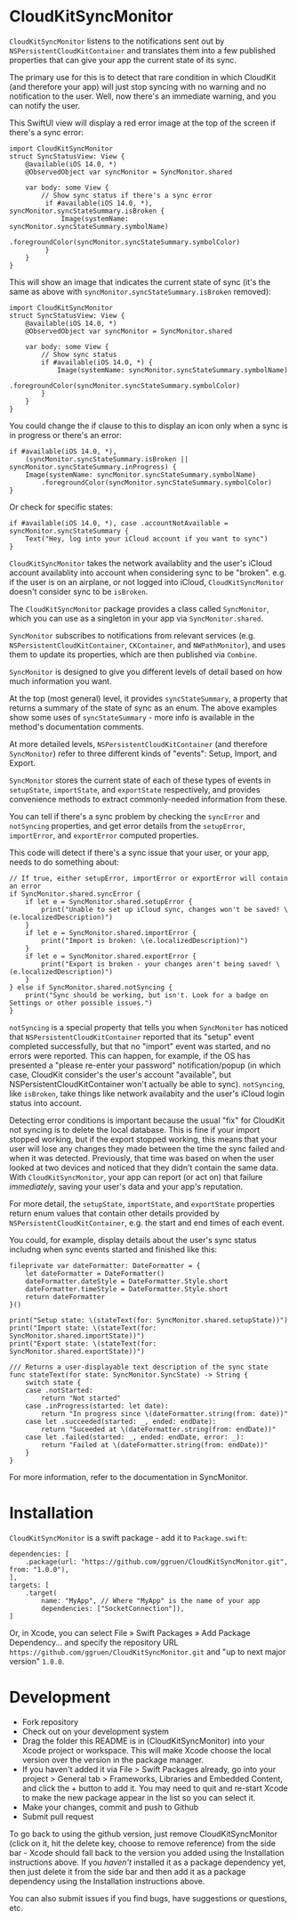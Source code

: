# CloudKitSyncMonitor

`CloudKitSyncMonitor` listens to the notifications sent out by `NSPersistentCloudKitContainer`
and translates them into a few published properties that can give your app the current state of its sync.

The primary use for this is to detect that rare condition in which CloudKit (and therefore your app) will just stop syncing with no warning and
no notification to the user. Well, now there's an immediate warning, and you can notify the user.

This SwiftUI view will display a red error image at the top of the screen if there's a sync error:

    import CloudKitSyncMonitor
    struct SyncStatusView: View {
        @available(iOS 14.0, *)
        @ObservedObject var syncMonitor = SyncMonitor.shared

        var body: some View {
            // Show sync status if there's a sync error 
             if #available(iOS 14.0, *), syncMonitor.syncStateSummary.isBroken {
                 Image(systemName: syncMonitor.syncStateSummary.symbolName)
                     .foregroundColor(syncMonitor.syncStateSummary.symbolColor)
             }
        }
    }

This will show an image that indicates the current state of sync (it's the same as above with `syncMonitor.syncStateSummary.isBroken`
removed):

    import CloudKitSyncMonitor
    struct SyncStatusView: View {
        @available(iOS 14.0, *)
        @ObservedObject var syncMonitor = SyncMonitor.shared

        var body: some View {
            // Show sync status 
            if #available(iOS 14.0, *) {
                Image(systemName: syncMonitor.syncStateSummary.symbolName)
                    .foregroundColor(syncMonitor.syncStateSummary.symbolColor)
            }
        }
    }

You could change the if clause to this to display an icon only when a sync is in progress or there's an error:

    if #available(iOS 14.0, *),
        (syncMonitor.syncStateSummary.isBroken || syncMonitor.syncStateSummary.inProgress) {
        Image(systemName: syncMonitor.syncStateSummary.symbolName)
            .foregroundColor(syncMonitor.syncStateSummary.symbolColor)
    }

Or check for specific states:

    if #available(iOS 14.0, *), case .accountNotAvailable = syncMonitor.syncStateSummary {
        Text("Hey, log into your iCloud account if you want to sync")
    }

`CloudKitSyncMonitor` takes the network availablity and the user's iCloud account availablity into account when considering sync
to be "broken". e.g. if the user is on an airplane, or not logged into iCloud, `CloudKitSyncMonitor` doesn't consider sync to be `isBroken`.

The `CloudKitSyncMonitor` package provides a class called `SyncMonitor`, which you can use as a singleton in your app via
`SyncMonitor.shared`.

`SyncMonitor` subscribes to notifications from relevant services (e.g. `NSPersistentCloudKitContainer`,
`CKContainer`, and `NWPathMonitor`), and uses them to update its properties, which are then published via `Combine`.

`SyncMonitor` is designed to give you different levels of detail based on how much information you want.

At the top (most general) level, it provides `syncStateSummary`, a property that returns a summary of the state of sync as an enum.
The above examples show some uses of `syncStateSummary` - more info is available in the method's documentation comments.

At more detailed levels, `NSPersistentCloudKitContainer` (and therefore `SyncMonitor`) refer to three different kinds of "events":
Setup, Import, and Export.

`SyncMonitor` stores the current state of each of these types of events in `setupState`, `importState`, and `exportState` respectively,
and provides convenience methods to extract commonly-needed information from these.

You can tell if there's a sync problem by checking the `syncError` and `notSyncing` properties, and get error details from the `setupError`,
`importError`, and `exportError` computed properties.

This code will detect if there's a sync issue that your user, or your app, needs to do something about:

    // If true, either setupError, importError or exportError will contain an error
    if SyncMonitor.shared.syncError {
        if let e = SyncMonitor.shared.setupError {
            print("Unable to set up iCloud sync, changes won't be saved! \(e.localizedDescription)")
        }
        if let e = SyncMonitor.shared.importError {
            print("Import is broken: \(e.localizedDescription)")
        }
        if let e = SyncMonitor.shared.exportError {
            print("Export is broken - your changes aren't being saved! \(e.localizedDescription)")
        }
    } else if SyncMonitor.shared.notSyncing {
        print("Sync should be working, but isn't. Look for a badge on Settings or other possible issues.")
    }

 `notSyncing` is a special property that tells you when `SyncMonitor` has noticed that `NSPersistentCloudKitContainer` reported that
its "setup" event completed successfully, but that no "import" event was started, and no errors were reported. This can happen, for example,
if the OS has presented a "please re-enter your password" notification/popup (in which case, CloudKit consider's the user's account
"available", but NSPersistentCloudKitContainer won't actually be able to sync). `notSyncing`, like `isBroken`, take things like network
availabity and the user's iCloud login status into account.

Detecting error conditions is important because the usual "fix" for CloudKit not syncing is to delete the local database. This
is fine if your import stopped working, but if the export stopped working, this means that your user will lose any changes they made between
the time the sync failed and when it was detected. Previously, that time was based on when the user looked at two devices and noticed that
they didn't contain the same data. With `CloudKitSyncMonitor`, your app can report (or act on) that failure _immediately_, saving your
user's data and your app's reputation.

For more detail, the `setupState`, `importState`, and `exportState` properties return enum values that contain other details provided by
`NSPersistentCloudKitContainer`, e.g. the start and end times of each event.

You could, for example, display details about the user's sync status includng when sync events started and finished like this:

    fileprivate var dateFormatter: DateFormatter = {
        let dateFormatter = DateFormatter()
        dateFormatter.dateStyle = DateFormatter.Style.short
        dateFormatter.timeStyle = DateFormatter.Style.short
        return dateFormatter
    }()

    print("Setup state: \(stateText(for: SyncMonitor.shared.setupState))")
    print("Import state: \(stateText(for: SyncMonitor.shared.importState))")
    print("Export state: \(stateText(for: SyncMonitor.shared.exportState))")
    
    /// Returns a user-displayable text description of the sync state
    func stateText(for state: SyncMonitor.SyncState) -> String {
        switch state {
        case .notStarted:
            return "Not started"
        case .inProgress(started: let date):
            return "In progress since \(dateFormatter.string(from: date))"
        case let .succeeded(started: _, ended: endDate):
            return "Suceeded at \(dateFormatter.string(from: endDate))"
        case let .failed(started: _, ended: endDate, error: _):
            return "Failed at \(dateFormatter.string(from: endDate))"
        }
    }

For more information, refer to the documentation in SyncMonitor.

# Installation

`CloudKitSyncMonitor` is a swift package - add it to `Package.swift`:

    dependencies: [
        .package(url: "https://github.com/ggruen/CloudKitSyncMonitor.git", from: "1.0.0"),
    ],
    targets: [
        .target(
            name: "MyApp", // Where "MyApp" is the name of your app
            dependencies: ["SocketConnection"]),
    ]

Or, in Xcode, you can select File » Swift Packages » Add Package Dependency... and specify the repository URL
`https://github.com/ggruen/CloudKitSyncMonitor.git` and "up to next major version" `1.0.0`.

# Development

- Fork repository
- Check out on your development system
- Drag the folder this README is in (CloudKitSyncMonitor) into your Xcode project or workspace. This will make Xcode choose the
  local version over the version in the package manager.
- If you haven't added it via File > Swift Packages already, go into your project > General tab > Frameworks, Libraries and Embedded Content,
  and click the + button to add it. You may need to quit and re-start Xcode to make the new package appear in the list so you can select it.
- Make your changes, commit and push to Github
- Submit pull request

To go back to using the github version, just remove CloudKitSyncMonitor (click on it, hit the delete key, choose to remove reference)
from the side bar - Xcode should fall back to the version you added using the Installation instructions above. If you _haven't_ installed
it as a package dependency yet, then just delete it from the side bar and then add it as a package dependency using the Installation
instructions above.

You can also submit issues if you find bugs, have suggestions or questions, etc.
